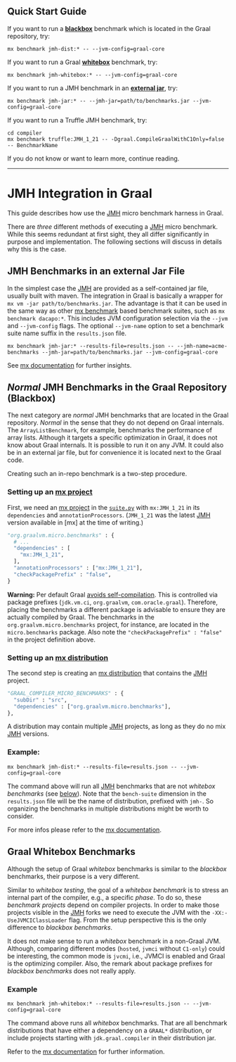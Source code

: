 ## Quick Start Guide

If you want to run a [**blackbox**](#dist) benchmark which is located in the Graal repository, try:

```
mx benchmark jmh-dist:* -- --jvm-config=graal-core
```

If you want to run a Graal [**whitebox**](#whitebox) benchmark, try:

```
mx benchmark jmh-whitebox:* -- --jvm-config=graal-core
```


If you want to run a JMH benchmark in an [**external jar**](#external-jar), try:

```
mx benchmark jmh-jar:* -- --jmh-jar=path/to/benchmarks.jar --jvm-config=graal-core
```

If you want to run a Truffle JMH benchmark, try:

```
cd compiler
mx benchmark truffle:JMH_1_21 -- -Dgraal.CompileGraalWithC1Only=false -- BenchmarkName
```

If you do not know or want to learn more, continue reading.

---

# JMH Integration in Graal

This guide describes how use the [JMH] micro benchmark harness in Graal.

There are *three* different methods of executing a [JMH] micro benchmark.
While this seems redundant at first sight, they all differ significantly in
purpose and implementation.
The following sections will discuss in details why this is the case.

## JMH Benchmarks in an external Jar File <a name="external-jar"></a>
In the simplest case the [JMH] are provided as a self-contained jar file, usually built with maven.
The integration in Graal is basically a wrapper for `mx vm -jar path/to/benchmarks.jar`.
The advantage is that it can be used in the same way as other [mx benchmark] based benchmark suites,
such as `mx benchmark dacapo:*`.
This includes JVM configuration selection via the `--jvm` and `--jvm-config` flags.
The optional `--jvm-name` option to set a benchmark suite name suffix in the `results.json` file.

```
mx benchmark jmh-jar:* --results-file=results.json -- --jmh-name=acme-benchmarks --jmh-jar=path/to/benchmarks.jar --jvm-config=graal-core
```
See [mx documentation][mx external-jar] for further insights.

## *Normal* JMH Benchmarks in the Graal Repository (Blackbox) <a name="dist"></a>

The next category are *normal* JMH benchmarks that are located in the Graal repository.
*Normal* in the sense that they do not depend on Graal internals.
The `ArrayListBenchmark`, for example, benchmarks the performance of array lists.
Although it targets a specific optimization in Graal, it does not know about Graal internals.
It is possible to run it on any JVM.
It could also be in an external jar file, but for convenience it is located next to the Graal code.

Creating such an in-repo benchmark is a two-step procedure.

### Setting up an [mx project]
First, we need an [mx project] in the [`suite.py`] with `mx:JMH_1_21` in its `dependencies` and `annotationProcessors`.
(`JMH_1_21` was the latest [JMH] version available in [mx] at the time of writing.)

```python
"org.graalvm.micro.benchmarks" : {
  # ...
  "dependencies" : [
    "mx:JMH_1_21",
  ],
  "annotationProcessors" : ["mx:JMH_1_21"],
  "checkPackagePrefix" : "false",
}
```

**Warning:** Per default Graal [avoids self-compilation][graalC1Only].
This is controlled via package prefixes (`jdk.vm.ci`, `org.graalvm`, `com.oracle.graal`).
Therefore, placing the benchmarks a different package is advisable to ensure they are actually compiled by Graal.
The benchmarks in the `org.graalvm.micro.benchmarks` project, for instance,
are located in the `micro.benchmarks` package.
Also note the `"checkPackagePrefix" : "false"` in the project definition above.

### Setting up an [mx distribution]

The second step is creating an [mx distribution] that contains the [JMH] project.
```python
"GRAAL_COMPILER_MICRO_BENCHMARKS" : {
  "subDir" : "src",
  "dependencies" : ["org.graalvm.micro.benchmarks"],
},
```

A distribution may contain multiple [JMH] projects, as long as they do no mix [JMH] versions.

### Example:

```
mx benchmark jmh-dist:* --results-file=results.json -- --jvm-config=graal-core
```

The command above will run all [JMH] benchmarks that are not *whitebox benchmarks* (see [below](#whitebox)).
Note that the `bench-suite` dimension in the `results.json` file will be the name
of distribution, prefixed with `jmh-`.
So organizing the benchmarks in multiple distributions might be worth to consider.

For more infos please refer to the [mx documentation][mx in-repo].

## Graal Whitebox Benchmarks <a name="whitebox"></a>

Although the setup of Graal *whitebox* benchmarks is similar to the *blackbox* benchmarks,
their purpose is a very different.

Similar to *whitebox testing*, the goal of a *whitebox benchmark* is to stress an
internal part of the compiler, e.g., a specific *phase*.
To do so, these *benchmark projects* depend on compiler projects.
In order to make those projects visible in the [JMH] forks we need to execute the JVM with the `-XX:-UseJVMCIClassLoader` flag.
From the setup perspective this is the only difference to *blackbox benchmarks*.

It does not make sense to run a *whitebox* benchmark in a non-Graal JVM.
Although, comparing different modes (`hosted`, `jvmci` without `C1-only`) could be interesting,
the common mode is `jvcmi`, i.e., JVMCI is enabled and Graal is the optimizing compiler.
Also, the remark about package prefixes for *blackbox benchmarks* does not really apply.

### Example
```
mx benchmark jmh-whitebox:* --results-file=results.json -- --jvm-config=graal-core
```

The command above runs all *whitebox* benchmarks.
That are all benchmark distributions that have either a dependency on a `GRAAL*` distribution,
or include projects starting with `jdk.graal.compiler` in their distribution jar.


Refer to the [mx documentation][mx in-repo] for further information.

[JMH]: http://openjdk.java.net/projects/code-tools/jmh/
[mx JMH]: https://github.com/graalvm/mx/blob/master/docs/JMH.md
[mx in-repo]: https://github.com/graalvm/mx/blob/master/docs/JMH.md#in-repo
[mx external-jar]: https://github.com/graalvm/mx/blob/master/docs/JMH.md#external-jar
[mx benchmark]: https://github.com/graalvm/mx/blob/master/README.md
[mx project]: https://github.com/graalvm/mx/blob/master/README.md
[mx distribution]: https://github.com/graalvm/mx/blob/master/README.md
[graalC1Only]: https://github.com/graalvm/graal/blob/master/compiler/src/org.graalvm.compiler.hotspot/src/org/graalvm/compiler/hotspot/HotSpotGraalCompilerFactory.java
[`suite.py`]: https://github.com/graalvm/graal/blob/master/compiler/mx.compiler/suite.py

